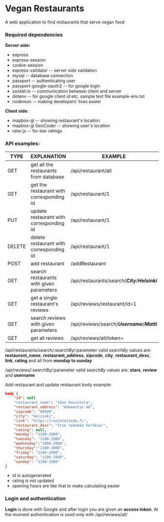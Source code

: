 # Vegan Restaurants
A web application to find restaurants that serve vegan food
### Required dependencies
**Server side:**
- express
- express-session
- cookie-session
- express-validator -- server side validation
- mysql -- database connection
- passport -- authenticating user
- passport-google-oauth2  -- for google login
- socket.io -- communication between client and server
- dotenv -- for google client id etc. sample text file example-env.txt
- nodemon -- making developers' lives easier

**Client side:**
- mapbox-gl -- showing restaurant's location
- mapbox-gl GeoCoder -- showing user's location
- rater.js -- for star ratings

### API examples:

| TYPE| EXPLANATION| EXAMPLE|
| ------ | ------ |------ |
| GET| get all the restaurants from database | /api/restaurant/all |
| GET| get the restaurant with corresponding id | /api/restaurant/1 |
| PUT |update restaurant with corresponding id | /api/restaurant/1 |
| DELETE|delete restaurant with corresponding id| /api/restaurant/1 |
| POST|add restaurant| /addRestaurant |
| GET| search restaurants with given parameters| /api/restaurants/search/**_City_**/**_Helsinki_** |
| GET| get a single restaurant's reviews|/api/reviews/restaurant/id=1|
| GET|search reviews with given parameters| /api/reviews/search/**_Username_**/**_Matti_**
| GET| get all reviews|/api/reviews/all/token=<token>|

/api/restaurants/search/:searchBy/:parameter valid _searchBy_ values are: 
**restaurant_name**, **restaurant_address**, **zipcode**, **city**, **restaurant_desc**, **link**, **rating** and all from **monday to sunday**

/api/reviews/:searchBy/:parameter valid _searchBy_ values are: 
**stars**, **review** and **username**

Add restaurant and update restaurant body example: 
```json
body {
    "id": null                              
    "restaurant_name": "Idan Ravintola",
    "restaurant_address": "Hämeentie 48",
    "zipcode": "00500",
    "city": "Helsinki",
    "link": "https://ravintolaida.fi",
    "restaurant_desc": "Itse tekemää herkkua!",
    "rating": null,                         
    "monday": "1100-2000",                  
    "tuesday": "1100-2000",                     
    "wednesday":"1000-2000",
    "thursday":"1100-2000",
    "friday": "1100-2000",
    "saturday": "1100-2000",
    "sunday": "1100-2000"
} 
``` 
- id is autogenerated
- rating is not updated
- opening hours are like that to make calculating easier
### Login and authentication
**Login** is done with Google and after login you are given an **access token**. At the moment authentication is used only with /api/reviews/all/ 
